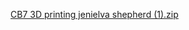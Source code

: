 
[CB7 3D printing jenielva shepherd (1).zip](https://github.com/Shepherdjen/coddetes-doc/files/9261838/CB7.3D.printing.jenielva.shepherd.1.zip)
